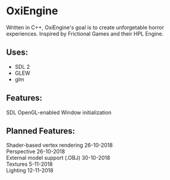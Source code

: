 # OxiEngine
Written in C++, OxiEngine's goal is to create unforgetable horror experiences.
Inspired by Frictional Games and their HPL Engine. 
## Uses:
- SDL 2  
- GLEW  
- glm  
## Features:
SDL OpenGL-enabled Window initialization
## Planned Features:
Shader-based vertex rendering 26-10-2018  
Perspective 26-10-2018  
External model support (.OBJ) 30-10-2018  
Textures 5-11-2018  
Lighting  12-11-2018
